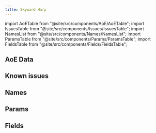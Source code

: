 ```yaml
---
title: Skyward Harp
---
```


import AoETable from "@site/src/components/AoE/AoETable";
import IssuesTable from "@site/src/components/Issues/IssuesTable";
import NamesList from "@site/src/components/Names/NamesList";
import ParamsTable from "@site/src/components/Params/ParamsTable";
import FieldsTable from "@site/src/components/Fields/FieldsTable";

## AoE Data

<AoETable item_key="skywardharp" data_src="weapon" />

## Known issues

<IssuesTable item_key="skywardharp" data_src="weapon" />

## Names

<NamesList item_key="skywardharp" data_src="weapon" />

## Params

<ParamsTable item_key="skywardharp" data_src="weapon" />

## Fields

<FieldsTable item_key="skywardharp" data_src="weapon" />
